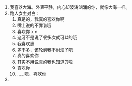 1. 我喜欢大海。外表平静，内心却波涛汹涌的你，就像大海一样。
2. 路人女主对白：
	1. 真是的，我真的喜欢你啊
	2. 嘴上说的不靠谱哦
	3. 喜欢你 x n
	4. 这可不是说了很多次就可以的哦
	5. 我喜欢惠
	6. 差不多，该轮到我不耐烦了吧
	7. 真的喜欢你
	8. 其实不用说真的我也知道的啦
	9. 喜欢你
	10. ......嗯，喜欢你
3. 